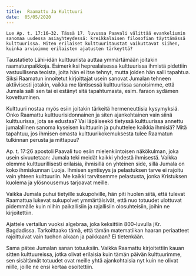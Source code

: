 ```yaml
---
title:  Raamattu Ja Kulttuuri
date:  05/05/2020
---
```


`Lue Ap. t. 17:16–32. Tässä 17. luvussa Paavali välittää evankeliumin sanomaa uudessa asiayhteydessä: kreikkalaisen filosofian täyttämässä kulttuurissa. Miten erilaiset kulttuuritaustat vaikuttavat siihen, kuinka arvioimme erilaisten ajatusten tärkeyttä?`

Taustatieto Lähi-idän kulttuurista auttaa ymmärtämään joitakin raamatunpaikkoja. Esimerkiksi heprealaisessa kulttuurissa ihmistä pidettiin vastuullisena teoista, joita hän ei itse tehnyt, mutta joiden hän salli tapahtua. Siksi Raamatun innoitetut kirjoittajat usein sanovat Jumalan tehneen aktiivisesti jotakin, vaikka me läntisessä kulttuurissa sanoisimme, että Jumala salli sen tai ei estänyt sitä tapahtumasta, esim. faraon sydämen kovettuminen.

Kulttuuri nostaa myös esiin joitakin tärkeitä hermeneuttisia kysymyksiä. Onko Raamattu kulttuurisidonnainen ja siten ajankohtainen vain siinä kulttuurissa, jota se edustaa? Vai läpäiseekö tietyssä kulttuurissa annettu jumalallinen sanoma kyseisen kulttuurin ja puhuttelee kaikkia ihmisiä? Mitä tapahtuu, jos ihmisen omasta kulttuurikokemuksesta tulee Raamatun tulkinnan perusta ja mittapuu?

Ap. t. 17:26 apostoli Paavali tuo esiin mielenkiintoisen näkökulman, joka usein sivuutetaan: Jumala teki meidät kaikki yhdestä ihmisestä. Vaikka olemme kulttuurillisesti erilaisia, ihmisillä on yhteinen side, sillä Jumala on koko ihmiskunnan Luoja. Ihmisen syntisyys ja pelastuksen tarve ei rajoitu vain yhteen kulttuuriin. Me kaikki tarvitsemme pelastusta, jonka Kristuksen kuolema ja ylösnousemus tarjoavat meille.

Vaikka Jumala puhui tietyille sukupolville, hän piti huolen siitä, että tulevat Raamattua lukevat sukupolvet ymmärtäisivät, että nuo totuudet ulottuvat pidemmälle kuin niihin paikallisiin ja rajallisiin olosuhteisiin, joihin ne kirjoitettiin.

Ajattele vertailun vuoksi algebraa, joka keksittiin 800-luvulla jKr. Bagdadissa. Tarkoittaako tämä, että tämän matematiikan haaran periaatteet rajoittuivat vain tuohon aikaan ja paikkaan? Ei tietenkään.

Sama pätee Jumalan sanan totuuksiin. Vaikka Raamattu kirjoitettiin kauan sitten kulttuureissa, jotka olivat erilaisia kuin tämän päivän kulttuurimme, sen sisältämät totuudet ovat meille yhtä ajankohtaisia nyt kuin ne olivat niille, joille ne ensi kertaa osoitettiin.